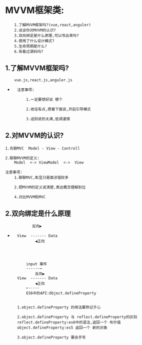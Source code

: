 #   MVVM框架类:
        1.了解MVVM框架吗?(vue,react,anguler)
        2.谈谈你对MVVM的认识?
        3.双向绑定是什么原理,可以写出来吗?
        4.使用了什么设计模式?
        5.生命周期是什么?
        6.有看过源码吗?

##  1.了解MVVM框架吗?

        vue.js,react.js,anguler.js

*       注意事项:

            1.一定要想好说 哪个

            2.收住有点,攒着下面说,开启引导模式

            3.话别说的太满,低调谨慎

##  2.对MVVM的认识?

    1.先聊MVC  Model - View - Controll 

    2.聊聊MVVM的定义:
        Model  <-> ViewModel  <->  View

    注意事项:
        1.聊聊MVC,彰显只是面涉猎较多

        2.把MVVM的定义说清楚,表达概念理解到位

        4.对比MVVM和MVC

##  2.双向绑定是什么原理

                反向▶
*       View  ------- Data
                ◀正向




            input 事件
            ------→
                反向▶
        View  ------- Data
                ◀正向
            ←-----
            ES6中的API:Object.defineProperty


        1.object.defineProperty 的用法要熟记于心

        2.object.defineProperty 与 reflect.defineProperty的区别
        reflect.defineProperty:es6中的语法,返回一个 布尔值
        object.defineProperty:es5 返回一个 新的对象

        3.object.defineProperty 要会手写